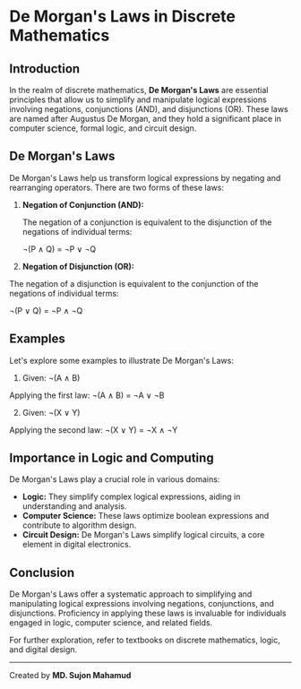 # De Morgan's Laws in Discrete Mathematics

## Introduction

In the realm of discrete mathematics, **De Morgan's Laws** are essential principles that allow us to simplify and manipulate logical expressions involving negations, conjunctions (AND), and disjunctions (OR). These laws are named after Augustus De Morgan, and they hold a significant place in computer science, formal logic, and circuit design.

## De Morgan's Laws

De Morgan's Laws help us transform logical expressions by negating and rearranging operators. There are two forms of these laws:

1. **Negation of Conjunction (AND):**

   The negation of a conjunction is equivalent to the disjunction of the negations of individual terms:


   ¬(P ∧ Q) = ¬P ∨ ¬Q
   
2. **Negation of Disjunction (OR):**

The negation of a disjunction is equivalent to the conjunction of the negations of individual terms:

¬(P ∨ Q) = ¬P ∧ ¬Q


## Examples

Let's explore some examples to illustrate De Morgan's Laws:

1. Given: ¬(A ∧ B)

Applying the first law:
¬(A ∧ B) = ¬A ∨ ¬B


2. Given: ¬(X ∨ Y)

Applying the second law:
¬(X ∨ Y) = ¬X ∧ ¬Y


## Importance in Logic and Computing

De Morgan's Laws play a crucial role in various domains:

- **Logic:** They simplify complex logical expressions, aiding in understanding and analysis.
- **Computer Science:** These laws optimize boolean expressions and contribute to algorithm design.
- **Circuit Design:** De Morgan's Laws simplify logical circuits, a core element in digital electronics.

## Conclusion

De Morgan's Laws offer a systematic approach to simplifying and manipulating logical expressions involving negations, conjunctions, and disjunctions. Proficiency in applying these laws is invaluable for individuals engaged in logic, computer science, and related fields.

For further exploration, refer to textbooks on discrete mathematics, logic, and digital design.

---
Created by **MD. Sujon Mahamud**





   
   
